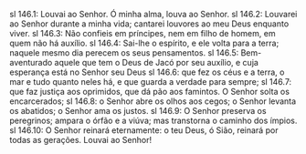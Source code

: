 sl 146.1: Louvai ao Senhor. Ó minha alma, louva ao Senhor.
sl 146.2: Louvarei ao Senhor durante a minha vida; cantarei louvores ao meu Deus enquanto viver.
sl 146.3: Não confieis em príncipes, nem em filho de homem, em quem não há auxílio.
sl 146.4: Sai-lhe o espírito, e ele volta para a terra; naquele mesmo dia perecem os seus pensamentos.
sl 146.5: Bem-aventurado aquele que tem o Deus de Jacó por seu auxílio, e cuja esperança está no Senhor seu Deus
sl 146.6: que fez os céus e a terra, o mar e tudo quanto neles há, e que guarda a verdade para sempre;
sl 146.7: que faz justiça aos oprimidos, que dá pão aos famintos. O Senhor solta os encarcerados;
sl 146.8: o Senhor abre os olhos aos cegos; o Senhor levanta os abatidos; o Senhor ama os justos.
sl 146.9: O Senhor preserva os peregrinos; ampara o órfão e a viúva; mas transtorna o caminho dos ímpios.
sl 146.10: O Senhor reinará eternamente: o teu Deus, ó Sião, reinará por todas as gerações. Louvai ao Senhor!
